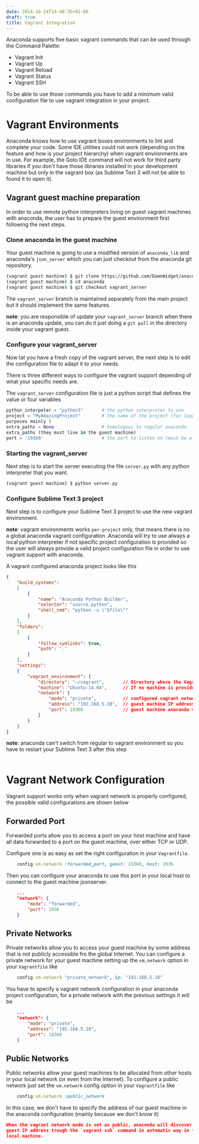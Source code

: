 ```yaml
---
date: 2014-10-24T14:40:35+01:00
draft: true
title: Vagrant Integration
---
```


Anaconda supports five basic vagrant commands that can be used through the
Command Palette:

* Vagrant Init
* Vagrant Up
* Vagrant Reload
* Vagrant Status
* Vagrant SSH

To be able to use those commands you have to add a minimum valid configuration
file to use vagrant integration in your project.

# Vagrant Environments

Anaconda knows how to use vagrant boxes environments to lint and complete
your code. Some IDE utilities could not work (depending on the feature and
how is your project hierarchy) when vagrant environments are in use. For
example, the Goto IDE command will not work for third party libraries if
you don't have those libraries installed in your development machine but
only in the vagrant box (as Sublime Text 3 will not be able to found it
to open it).

## Vagrant guest machine preparation

In order to use remote python interpreters living on guest vagrant machines
with anaconda, the user has to prepare the guest environment first following
the next steps.

### Clone anaconda in the guest machine

Your guest machine is going to use a modified version of `anaconda_lib` and
anaconda's `json_server` which you can just checkout from the anaconda git
repository.

```bash
(vagrant guest machine) $ git clone https://github.com/DamnWidget/anaconda
(vagrant guest machine) $ cd anaconda
(vagrant guest machine) $ git checkout vagrant_server
```

The `vagrant_server` branch is maintained separately from the main project
but it should implement the same features.

**note**: you are responsible of update your `vagrant_server` branch when
there is an anaconda update, you can do it just doing a `git pull` in the
directory inside your vagrant guest.

### Configure your vagrant_server

Now tat you have a fresh copy of the vagrant server, the next step is to
edit the configuration file to adapt it to your needs.

There is three different ways to configure the vagrant support depending
of what your specific needs are.

The `vagrant_server` configuration file is just a python script that defines
the value or four variables

```python
python_interpeter = "python3"       # the python interpreter to use
project = "MyAmazingProject"        # the name of the project (for logging
purposes mainly )
extra_paths = None                  # homologous to regular anaconda
extra_paths (they must live in the guest machine)
port = '19360'                      # the port to listen on (must be a string)
```

### Starting the vagrant_server

Next step is to start the server executing the file `server.py` with any
python interpreter that you want.

```bash
(vagrant guest machine) $ python server.py
```

### Configure Sublime Text 3 project

Next step is to configure your Sublime Text 3 project to use the new vagrant
environment.

**note**: vagrant environments works `per-project` only, that means there is
no a global anaconda vagrant configuration .Anaconda will try to use always a
local python interpreter if not specific project configuration is provided so
the user will always provide a valid project configuration file in order to use
vagrant support with anaconda.

A vagrant configured anaconda project looks like this

```json
{
    "build_systems":
    [
        {
            "name": "Anaconda Python Builder",
            "selector": "source.python",
            "shell_cmd": "python -u \"$file\""
        }
    ],
    "folders":
    [
        {
            "follow_symlinks": true,
            "path": "."
        }
    ],
    "settings":
    {
        "vagrant_environment": {
            "directory": "~/vagrant",       // Directory where the Vagrantfile is located in your local machine
            "machine": "Ubuntu-14.04",      // If no machine is provided, default will be used
            "network": {
                "mode": "private",          // configured vagrant network mode
                "address": "192.168.5.10",  // guest machine IP address
                "port": 19360               // guest machine anaconda vagrant_server port
            }
        }
    }
}
```

**note**: anaconda can't switch from regular to vagrant environment so you
have to restart your Sublime Text 3 after this step
<br><br>

# Vagrant Network Configuration

Vagrant support works only when vagrant network is properly configured, the
possible valid configurations are shown below

## Forwarded Port

Forwarded ports allow you to access a port on your host machine and have all
data forwarded to a port on the guest machine, over either TCP or UDP.

Configure one is as easy as set the right configuration in your `Vagrantfile`.

```ruby
    config.vm.network :forwarded_port, guest: 19360, host: 1936
```

Then you can configure your anaconda to use this port in your local host to
connect to the guest machine jsonserver.

```json
    ...
    "network": {
        "mode": "forwarded",
        "port": 1936
    }
```

## Private Networks

Private networks allow you to access your guest machine by some address that
is not publicly accessible fro the global Internet. You can configure a private
network for your guest machine setting up the `vm.network` option in your
`Vagrantfile` like

```ruby
    config.vm.network "private_network", ip: "192.168.5.10"
```

You have to specify a vagrant network configuration in your anaconda project
configuration, for a private network with the previous settings it will be

```json
    ...
    "network": {
        "mode": "private",
        "address": "192.168.5.10",
        "port": 19360
    }
```

## Public Networks

Public networks allow your guest machines to be allocated from other hosts in
your local network (or even from the Internet). To configure a public network
just set the `vm.network` config option in your `Vagrantfile` like

```ruby
    config.vm.network :public_network
```

In this case, we don't have to specify the address of our guest machine in
the anaconda configuration (mainly because we don't know it)

```json
When the vagrant network mode is set as public, anaconda will discover the
guest IP address trough the `vagrant ssh` command in automatic way in the
local machine.

```
